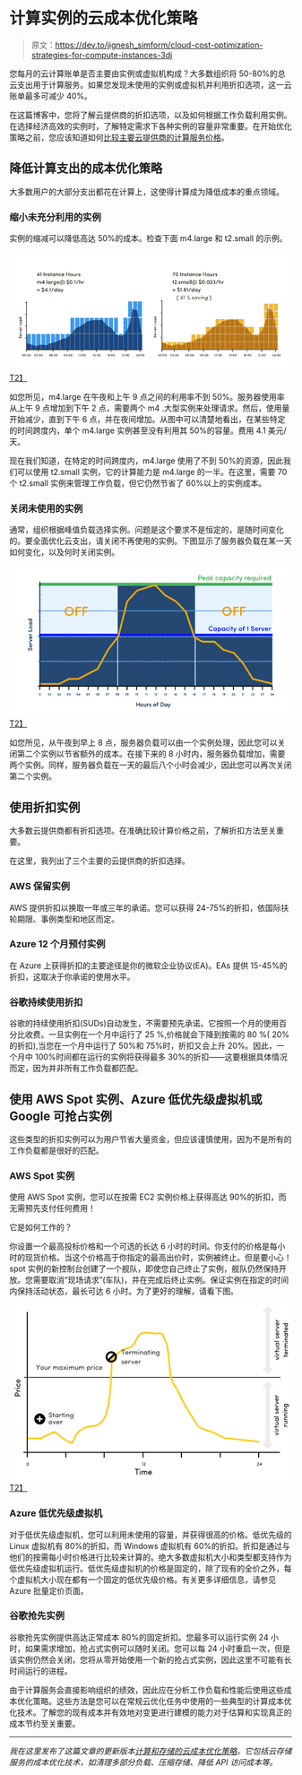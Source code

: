 # 计算实例的云成本优化策略

> 原文：<https://dev.to/jignesh_simform/cloud-cost-optimization-strategies-for-compute-instances-3dj>

您每月的云计算账单是否主要由实例或虚拟机构成？大多数组织将 50-80%的总云支出用于计算服务。如果您发现未使用的实例或虚拟机并利用折扣选项，这一云账单最多可减少 40%。

在这篇博客中，您将了解云提供商的折扣选项，以及如何根据工作负载利用实例。在选择经济高效的实例时，了解特定需求下各种实例的容量非常重要。在开始优化策略之前，您应该知道如何[比较主要云提供商的计算服务价格](https://www.simform.com/compute-pricing-comparison-aws-azure-googlecloud/)。

## 降低计算支出的成本优化策略

大多数用户的大部分支出都花在计算上，这使得计算成为降低成本的重点领域。

### 缩小未充分利用的实例

实例的缩减可以降低高达 50%的成本。检查下面 m4.large 和 t2.small 的示例。

[![Downsize under-utilized instances](img/4caaf0d820ecb8b3d00f65c946b8005f.png)T2】](https://res.cloudinary.com/practicaldev/image/fetch/s--NMuDVZMx--/c_limit%2Cf_auto%2Cfl_progressive%2Cq_auto%2Cw_880/http://www.simform.com/wp-content/uploads/2017/09/Scale.png)

如您所见，m4.large 在午夜和上午 9 点之间的利用率不到 50%。服务器使用率从上午 9 点增加到下午 2 点，需要两个 m4 .大型实例来处理请求。然后，使用量开始减少，直到下午 6 点，并在夜间增加。从图中可以清楚地看出，在某些特定的时间跨度内，单个 m4.large 实例甚至没有利用其 50%的容量。费用 4.1 美元/天。

现在我们知道，在特定的时间跨度内，m4.large 使用了不到 50%的资源，因此我们可以使用 t2.small 实例，它的计算能力是 m4.large 的一半。在这里，需要 70 个 t2.small 实例来管理工作负载，但它仍然节省了 60%以上的实例成本。

### 关闭未使用的实例

通常，组织根据峰值负载选择实例。问题是这个要求不是恒定的，是随时间变化的。要全面优化云支出，请关闭不再使用的实例。下图显示了服务器负载在某一天如何变化，以及何时关闭实例。

[![Turn-off unused instance](img/75e71d8f351d2e3f0c0519cc729ef8c9.png)T2】](https://res.cloudinary.com/practicaldev/image/fetch/s--FJPRu5wF--/c_limit%2Cf_auto%2Cfl_progressive%2Cq_auto%2Cw_880/http://www.simform.com/wp-content/uploads/2017/09/Scale-2.png)

如您所见，从午夜到早上 8 点，服务器负载可以由一个实例处理，因此您可以关闭第二个实例以节省额外的成本。在接下来的 8 小时内，服务器负载增加，需要两个实例。同样，服务器负载在一天的最后八个小时会减少，因此您可以再次关闭第二个实例。

## 使用折扣实例

大多数云提供商都有折扣选项。在准确比较计算价格之前，了解折扣方法至关重要。

在这里，我列出了三个主要的云提供商的折扣选择。

### AWS 保留实例

AWS 提供折扣以换取一年或三年的承诺。您可以获得 24-75%的折扣，依国际扶轮期限、事例类型和地区而定。

### Azure 12 个月预付实例

在 Azure 上获得折扣的主要途径是你的微软企业协议(EA)。EAs 提供 15-45%的折扣，这取决于你承诺的使用水平。

### 谷歌持续使用折扣

谷歌的持续使用折扣(SUDs)自动发生，不需要预先承诺。它按照一个月的使用百分比收费。一旦实例在一个月中运行了 25 %,价格就会下降到按需的 80 %( 20%的折扣),当您在一个月中运行了 50%和 75%时，折扣又会上升 20%。因此，一个月中 100%时间都在运行的实例将获得最多 30%的折扣——这要根据具体情况而定，因为并非所有工作负载都匹配。

## 使用 AWS Spot 实例、Azure 低优先级虚拟机或 Google 可抢占实例

这些类型的折扣实例可以为用户节省大量资金，但应该谨慎使用，因为不是所有的工作负载都是很好的匹配。

### AWS Spot 实例

使用 AWS Spot 实例，您可以在按需 EC2 实例价格上获得高达 90%的折扣，而无需预先支付任何费用！

它是如何工作的？

你设置一个最高投标价格和一个可选的长达 6 小时的时间。你支付的价格是每小时的现货价格。当这个价格高于你指定的最高出价时，实例被终止。但是要小心！spot 实例的新控制台创建了一个舰队，即使您自己终止了实例，舰队仍然保持开放。您需要取消“现场请求”(车队)，并在完成后终止实例。保证实例在指定的时间内保持活动状态，最长可达 6 小时。为了更好的理解，请看下图。

[![AWS spot instances](img/3bf2a2e019f619d7fd63a72b9b509ea4.png)T2】](https://res.cloudinary.com/practicaldev/image/fetch/s--zbAf7gzY--/c_limit%2Cf_auto%2Cfl_progressive%2Cq_auto%2Cw_880/http://www.simform.com/wp-content/uploads/2017/09/Scale-2-1.png)

### Azure 低优先级虚拟机

对于低优先级虚拟机，您可以利用未使用的容量，并获得很高的价格。低优先级的 Linux 虚拟机有 80%的折扣，而 Windows 虚拟机有 60%的折扣。折扣是通过与他们的按需每小时价格进行比较来计算的。绝大多数虚拟机大小和类型都支持作为低优先级虚拟机运行。低优先级虚拟机的价格是固定的，除了现有的全价之外，每个虚拟机大小现在都有一个固定的低优先级价格。有关更多详细信息，请参见 Azure 批量定价页面。

### 谷歌抢先实例

谷歌抢先实例提供高达正常成本 80%的固定折扣。您最多可以运行实例 24 小时，如果需求增加，抢占式实例可以随时关闭。您可以每 24 小时重启一次，但是该实例仍然会关闭，您将从零开始使用一个新的抢占式实例，因此这里不可能有长时间运行的进程。

由于计算服务会直接影响组织的绩效，因此应在分析工作负载和性能后使用这些成本优化策略。这些方法是您可以在常规云优化任务中使用的一些典型的计算成本优化技术。了解您的现有成本并有效地对变更进行建模的能力对于估算和实现真正的成本节约至关重要。

* * *

*我在这里发布了这篇文章的更新版本[计算和存储的云成本优化策略](https://www.simform.com/cloud-cost-optimization-strategies-compute-storage/)。它包括云存储服务的成本优化技术，如清理多部分负载、压缩存储、降低 API 访问成本等。*